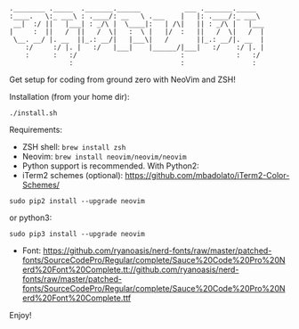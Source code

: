 ```
.________ ._____  ._______.______           ___ ._______._____  
:____.   \:_ ___\ : .____/: __   \ .___    |   |: .____/:_ ___\ 
 __|  :/ ||   |___| : _/\ |  \____|:   | /\|   || : _/\ |   |___
|     :  ||   /  ||   /  \|   :  \ |   |/  :   ||   /  \|   /  |
 \__. __/ |. __  ||_.: __/|   |___\|   /       ||_.: __/|. __  |
    :/     :/ |. |   :/   |___|    |______/|___|   :/    :/ |. |
    :      :   :/                          :             :   :/ 
               :                           :                 :  
```

Get setup for coding from ground zero with NeoVim and ZSH!

Installation (from your home dir):
```
./install.sh
```

Requirements:
* ZSH shell: ```brew install zsh```
* Neovim: ```brew install neovim/neovim/neovim```
* Python support is recommended. With Python2: 
* iTerm2 schemes (optional): https://github.com/mbadolato/iTerm2-Color-Schemes/
```
sudo pip2 install --upgrade neovim
```
or python3:
```
sudo pip3 install --upgrade neovim
```
* Font: https://github.com/ryanoasis/nerd-fonts/raw/master/patched-fonts/SourceCodePro/Regular/complete/Sauce%20Code%20Pro%20Nerd%20Font%20Complete.tt://github.com/ryanoasis/nerd-fonts/raw/master/patched-fonts/SourceCodePro/Regular/complete/Sauce%20Code%20Pro%20Nerd%20Font%20Complete.ttf

Enjoy!
